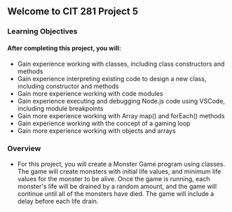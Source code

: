 ## Welcome to CIT 281 Project 5

### Learning Objectives

#### After completing this project, you will:

- Gain experience working with classes, including class constructors and methods
- Gain experience interpreting existing code to design a new class, including constructor and methods
- Gain more experience working with code modules
- Gain experience executing and debugging Node.js code using VSCode, including module breakpoints
- Gain more experience working with Array map() and forEach() methods
- Gain experience working with the concept of a gaming loop
- Gain more experience working with objects and arrays

### Overview

- For this project, you will create a Monster Game program using classes. The game will create monsters with initial life values, and minimum life values for the monster to be alive. Once the game is running, each monster's life will be drained by a random amount, and the game will continue until all of the monsters have died. The game will include a delay before each life drain.
